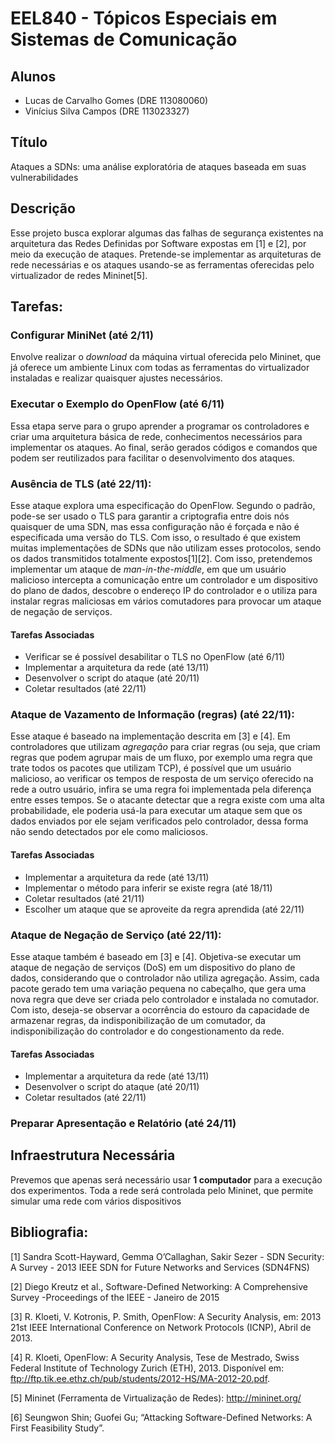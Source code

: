 # EEL840 - Tópicos Especiais em Sistemas de Comunicação

## Alunos
- Lucas de Carvalho Gomes (DRE 113080060)
- Vinícius Silva Campos (DRE 113023327)

## Título

Ataques a SDNs: uma análise exploratória de ataques baseada em suas vulnerabilidades

## Descrição

Esse projeto busca explorar algumas das falhas de segurança existentes na arquitetura das Redes Definidas por Software expostas em [1] e [2], por meio da execução de ataques. Pretende-se implementar as arquiteturas de rede necessárias e os ataques usando-se as ferramentas oferecidas pelo virtualizador de redes Mininet[5].

## Tarefas:

### Configurar MiniNet (até 2/11)
Envolve realizar o *download* da máquina virtual oferecida pelo Mininet, que já oferece um ambiente Linux com todas as ferramentas do virtualizador instaladas e realizar quaisquer ajustes necessários.

### Executar o Exemplo do OpenFlow (até 6/11)
Essa etapa serve para o grupo aprender a programar os controladores e criar uma arquitetura básica de rede, conhecimentos necessários para implementar os ataques. Ao final, serão gerados códigos e comandos que podem ser reutilizados para facilitar o desenvolvimento dos ataques.

### Ausência de TLS (até 22/11):
Esse ataque explora uma especificação do OpenFlow. Segundo o padrão, pode-se ser usado o TLS para garantir a criptografia entre dois nós quaisquer de uma SDN, mas essa configuração não é forçada e não é especificada uma versão do TLS. Com isso, o resultado é que existem muitas implementações de SDNs que não utilizam esses protocolos, sendo os dados transmitidos totalmente expostos[1][2]. Com isso, pretendemos implementar um ataque de *man-in-the-middle*, em que um usuário malicioso intercepta a comunicação entre um controlador e um dispositivo do plano de dados, descobre o endereço IP do controlador e o utiliza para instalar regras maliciosas em vários comutadores para provocar um ataque de negação de serviços.

#### Tarefas Associadas
* Verificar se é possível desabilitar o TLS no OpenFlow (até 6/11)
* Implementar a arquitetura da rede (até 13/11)
* Desenvolver o script do ataque (até 20/11)
* Coletar resultados (até 22/11)

### Ataque de Vazamento de Informação (regras) (até 22/11):
Esse ataque é baseado na implementação descrita em [3] e [4]. Em controladores que utilizam *agregação* para criar regras (ou seja, que criam regras que podem agrupar mais de um fluxo, por exemplo uma regra que trate todos os pacotes que utilizam TCP), é possível que um usuário malicioso, ao verificar os tempos de resposta de um serviço oferecido na rede a outro usuário, infira se uma regra foi implementada pela diferença entre esses tempos. Se o atacante detectar que a regra existe com uma alta probabilidade, ele poderia usá-la para executar um ataque sem que os dados enviados por ele sejam verificados pelo controlador, dessa forma não sendo detectados por ele como maliciosos.

#### Tarefas Associadas
* Implementar a arquitetura da rede (até 13/11)
* Implementar o método para inferir se existe regra (até 18/11)
* Coletar resultados (até 21/11)
* Escolher um ataque que se aproveite da regra aprendida (até 22/11)

### Ataque de Negação de Serviço (até 22/11):
Esse ataque também é baseado em [3] e [4]. Objetiva-se executar um ataque de negação de serviços (DoS) em um dispositivo do plano de dados, considerando que o controlador não utiliza agregação. Assim, cada pacote gerado tem uma variação pequena no cabeçalho, que gera uma nova regra que deve ser criada pelo controlador e instalada no comutador. Com isto, deseja-se observar a ocorrência do estouro da capacidade de armazenar regras, da indisponibilização de um comutador, da indisponibilização do controlador e do congestionamento da rede.

#### Tarefas Associadas
* Implementar a arquitetura da rede (até 13/11)
* Desenvolver o script do ataque (até 20/11)
* Coletar resultados (até 22/11)

### Preparar Apresentação e Relatório (até 24/11)

## Infraestrutura Necessária

Prevemos que apenas será necessário usar **1 computador** para a execução dos experimentos. Toda a rede será controlada pelo Mininet, que permite simular uma rede com vários dispositivos 

## Bibliografia:

[1] Sandra Scott-Hayward, Gemma O’Callaghan, Sakir Sezer - SDN Security: A
Survey - 2013 IEEE SDN for Future Networks and Services (SDN4FNS)

[2] Diego Kreutz et al., Software-Defined Networking: A Comprehensive Survey -Proceedings of the IEEE - Janeiro de 2015

[3] R. Kloeti, V. Kotronis, P. Smith, OpenFlow: A Security Analysis, em: 2013 21st IEEE International Conference on Network Protocols (ICNP), Abril de 2013.

[4] R. Kloeti, OpenFlow: A Security Analysis, Tese de Mestrado, Swiss Federal Institute of Technology Zurich (ETH), 2013. Disponível em: ftp://ftp.tik.ee.ethz.ch/pub/students/2012-HS/MA-2012-20.pdf.

[5] Mininet (Ferramenta de Virtualização de Redes): http://mininet.org/

[6] Seungwon Shin; Guofei Gu; “Attacking Software-Defined Networks: A First Feasibility Study”. 
